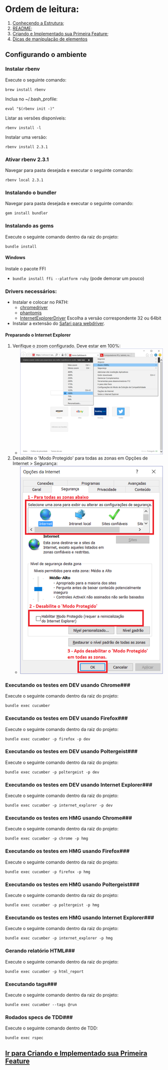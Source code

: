 # Ordem de leitura:

1. [Conhecendo a Estrutura](Conhecendo_estrutura.md);
2. [README](README.md);
3. [Criando e Implementado sua Primeira Feature](Criando_e_implementando_sua_primeira_feature.md);
4. [Dicas de manipulação de elementos](Dicas_manipulacao_elementos.md)

## Configurando o ambiente ##

### Instalar rbenv ###
Execute o seguinte comando:
```shell
brew install rbenv
```

Inclua no ~/.bash_profile:
```shell
eval "$(rbenv init -)"
```

Listar as versões disponíveis:
```shell
rbenv install -l
```

Instalar uma versão:
```shell
rbenv install 2.3.1
```

### Ativar rbenv 2.3.1 ###
Navegar para pasta desejada e executar o seguinte comando:
```shell
rbenv local 2.3.1
```

### Instalando o bundler ###
Navegar para pasta desejada e executar o seguinte comando:
```shell
gem install bundler
```

### Instalando as gems ###
Execute o seguinte comando dentro da raiz do projeto:
```shell
bundle install
```

#### Windows ####

Instale o pacote FFI
* `bundle install ffi --platform ruby` (pode demorar um pouco)

### Drivers necessários: ###

* Instalar e colocar no PATH: 
    * [chromedriver](https://sites.google.com/a/chromium.org/chromedriver/)
    * [phantomjs](http://phantomjs.org/)
    * [InternetExplorerDriver](http://www.seleniumhq.org/download/) Escolha a versão correspondente 32 ou 64bit
* Instalar a extensão do [Safari para webdriver](http://selenium-release.storage.googleapis.com/2.48/SafariDriver.safariextz).

#### Preparando o Internet Explorer ####

1. Verifique o zoom configurado. Deve estar em 100%:
    * ![Passo 1](readme_img/step_1.png?raw=true "Verificar zoom")
2. Desabilite o 'Modo Protegido' para todas as zonas em Opções de Internet > Segurança:
    * ![Passo 2](readme_img/step_2.png?raw=true "Desabilitar 'Modo Protegido'")

### Executando os testes em DEV usando Chrome###
Execute o seguinte comando dentro da raiz do projeto:
```shell
bundle exec cucumber
```

### Executando os testes em DEV usando Firefox###
Execute o seguinte comando dentro da raiz do projeto:
```shell
bundle exec cucumber -p firefox -p dev
```

### Executando os testes em DEV usando Poltergeist###
Execute o seguinte comando dentro da raiz do projeto:
```shell
bundle exec cucumber -p poltergeist -p dev
```

### Executando os testes em DEV usando Internet Explorer###
Execute o seguinte comando dentro da raiz do projeto:
```shell
bundle exec cucumber -p internet_explorer -p dev
```

### Executando os testes em HMG usando Chrome###
Execute o seguinte comando dentro da raiz do projeto:
```shell
bundle exec cucumber -p chrome -p hmg
```

### Executando os testes em HMG usando Firefox###
Execute o seguinte comando dentro da raiz do projeto:
```shell
bundle exec cucumber -p firefox -p hmg
```
### Executando os testes em HMG usando Poltergeist###
Execute o seguinte comando dentro da raiz do projeto:
```shell
bundle exec cucumber -p poltergeist -p hmg
```

### Executando os testes em HMG usando Internet Explorer###
Execute o seguinte comando dentro da raiz do projeto:
```shell
bundle exec cucumber -p internet_explorer -p hmg
```

### Gerando relatório HTML###
Execute o seguinte comando dentro da raiz do projeto:
```shell
bundle exec cucumber -p html_report
```

### Executando tags###
Execute o seguinte comando dentro da raiz do projeto:
```shell
bundle exec cucumber --tags @run
```

### Rodados specs de TDD###
Execute o seguinte comando dentro de TDD:
```shell
bundle exec rspec
```

## [Ir para Criando e Implementado sua Primeira Feature](Criando_e_implementando_sua_primeira_feature.md)

